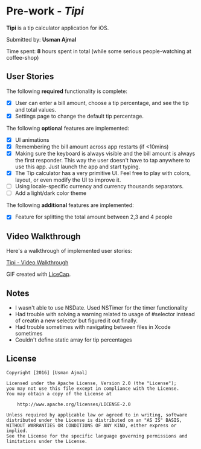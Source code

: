 # Pre-work - *Tipi*

**Tipi** is a tip calculator application for iOS.

Submitted by: **Usman Ajmal**

Time spent: **8** hours spent in total
            (while some serious people-watching at coffee-shop)

## User Stories

The following **required** functionality is complete:

* [x] User can enter a bill amount, choose a tip percentage, and see the tip and total values.
* [x] Settings page to change the default tip percentage.

The following **optional** features are implemented:
* [x] UI animations
* [x] Remembering the bill amount across app restarts (if <10mins)
* [x] Making sure the keyboard is always visible and the bill amount is always the first responder. This way the user doesn't have to tap anywhere to use this app. Just launch the app and start typing.
* [x] The Tip calculator has a very primitive UI. Feel free to play with colors, layout, or even modify the UI to improve it.
* [ ] Using locale-specific currency and currency thousands separators.
* [ ] Add a light/dark color theme

The following **additional** features are implemented:

- [x] Feature for splitting the total amount between 2,3 and 4 people

## Video Walkthrough 

Here's a walkthrough of implemented user stories:

<a href="http://imgur.com/Ysq8R">Tipi - Video Walkthrough</a>

GIF created with [LiceCap](http://www.cockos.com/licecap/).

## Notes

- I wasn't able to use NSDate. Used NSTimer for the timer functionality
- Had trouble with solving a warning related to usage of #selector
  instead of creatin a new selector but figured it out finally.
- Had trouble sometimes with navigating between files in Xcode sometimes
- Couldn't define static array for tip percentages
 

## License

    Copyright [2016] [Usman Ajmal]

    Licensed under the Apache License, Version 2.0 (the "License");
    you may not use this file except in compliance with the License.
    You may obtain a copy of the License at

        http://www.apache.org/licenses/LICENSE-2.0

    Unless required by applicable law or agreed to in writing, software
    distributed under the License is distributed on an "AS IS" BASIS,
    WITHOUT WARRANTIES OR CONDITIONS OF ANY KIND, either express or implied.
    See the License for the specific language governing permissions and
    limitations under the License.
